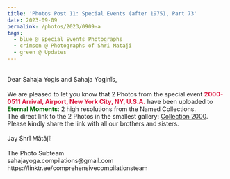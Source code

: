 ```yaml
---
title: 'Photos Post 11: Special Events (after 1975), Part 73'
date: 2023-09-09
permalink: /photos/2023/0909-a
tags:
  - blue @ Special Events Photographs
  - crimson @ Photographs of Shri Mataji
  - green @ Updates
---
```


<p>
<br>
Dear Sahaja Yogis and Sahaja Yoginīs,<br>
<br>
We are pleased to let you know that 2 Photos from the special event <font color="Crimson"><b>2000-0511 Arrival, Airport, New York City, NY, U.S.A.</b></font> have been uploaded to <font color="DarkGreen"><b>Eternal Moments</b></font>: 2 high resolutions from the Named Collections.<br>
The direct link to the 2 Photos in the smallest gallery: <a href="https://eternalmoments.smugmug.com/Collections/Anna-Mancini-Collection/2000"> Collection 2000</a>.<br>
Please kindly share the link with all our brothers and sisters.<br>
<br>
Jay Śhrī Mātājī!<br>
<br>
The Photo Subteam<br>
sahajayoga.compilations@gmail.com<br>
https://linktr.ee/comprehensivecompilationsteam<br>
</p>